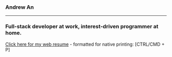 ### Andrew An
-------
### Full-stack developer at work, interest-driven programmer at home.

<a href="https://ys27.github.io/react-resume" onclick="return ! window.open(this.href);">Click here for my web resume</a> - formatted for native printing: [CTRL/CMD + P]
